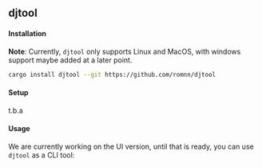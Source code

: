 ## djtool

#### Installation

**Note**: Currently, `djtool` only supports Linux and MacOS, with windows support maybe added at a later point.

```bash
cargo install djtool --git https://github.com/romnn/djtool
```

#### Setup

t.b.a

#### Usage

We are currently working on the UI version, until that is ready, you can use `djtool` as a CLI tool:

```bash
```
